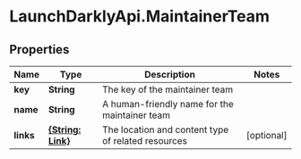 # LaunchDarklyApi.MaintainerTeam

## Properties

Name | Type | Description | Notes
------------ | ------------- | ------------- | -------------
**key** | **String** | The key of the maintainer team | 
**name** | **String** | A human-friendly name for the maintainer team | 
**links** | [**{String: Link}**](Link.md) | The location and content type of related resources | [optional] 



